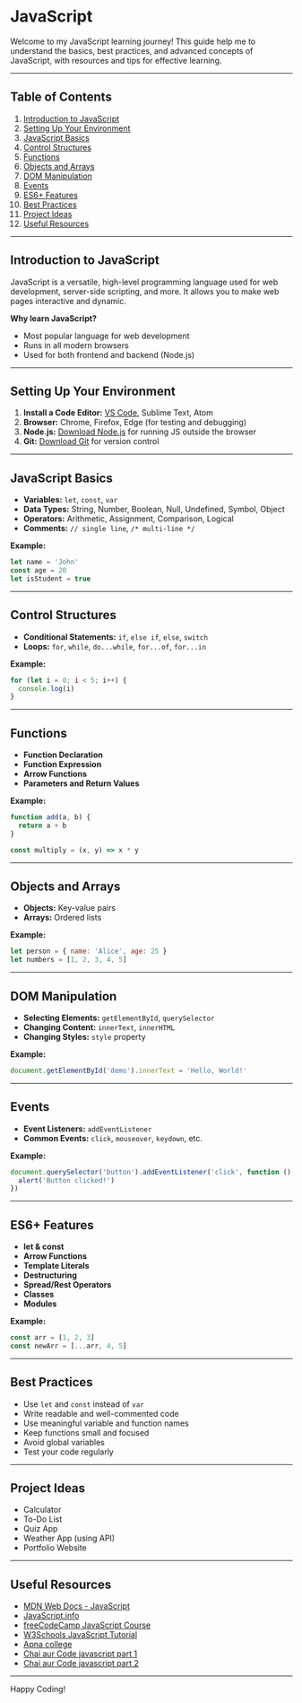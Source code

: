 # JavaScript

Welcome to my JavaScript learning journey! This guide help me to understand the basics, best practices, and advanced concepts of JavaScript, with resources and tips for effective learning.

---

## Table of Contents

1. [Introduction to JavaScript](#introduction-to-javascript)
2. [Setting Up Your Environment](#setting-up-your-environment)
3. [JavaScript Basics](#javascript-basics)
4. [Control Structures](#control-structures)
5. [Functions](#functions)
6. [Objects and Arrays](#objects-and-arrays)
7. [DOM Manipulation](#dom-manipulation)
8. [Events](#events)
9. [ES6+ Features](#es6-features)
10. [Best Practices](#best-practices)
11. [Project Ideas](#project-ideas)
12. [Useful Resources](#useful-resources)

---

## Introduction to JavaScript

JavaScript is a versatile, high-level programming language used for web development, server-side scripting, and more. It allows you to make web pages interactive and dynamic.

**Why learn JavaScript?**

- Most popular language for web development
- Runs in all modern browsers
- Used for both frontend and backend (Node.js)

---

## Setting Up Your Environment

1. **Install a Code Editor:** [VS Code](https://code.visualstudio.com/), Sublime Text, Atom
2. **Browser:** Chrome, Firefox, Edge (for testing and debugging)
3. **Node.js:** [Download Node.js](https://nodejs.org/) for running JS outside the browser
4. **Git:** [Download Git](https://git-scm.com/) for version control

---

## JavaScript Basics

- **Variables:** `let`, `const`, `var`
- **Data Types:** String, Number, Boolean, Null, Undefined, Symbol, Object
- **Operators:** Arithmetic, Assignment, Comparison, Logical
- **Comments:** `// single line`, `/* multi-line */`

**Example:**

```js
let name = 'John'
const age = 20
let isStudent = true
```

---

## Control Structures

- **Conditional Statements:** `if`, `else if`, `else`, `switch`
- **Loops:** `for`, `while`, `do...while`, `for...of`, `for...in`

**Example:**

```js
for (let i = 0; i < 5; i++) {
  console.log(i)
}
```

---

## Functions

- **Function Declaration**
- **Function Expression**
- **Arrow Functions**
- **Parameters and Return Values**

**Example:**

```js
function add(a, b) {
  return a + b
}

const multiply = (x, y) => x * y
```

---

## Objects and Arrays

- **Objects:** Key-value pairs
- **Arrays:** Ordered lists

**Example:**

```js
let person = { name: 'Alice', age: 25 }
let numbers = [1, 2, 3, 4, 5]
```

---

## DOM Manipulation

- **Selecting Elements:** `getElementById`, `querySelector`
- **Changing Content:** `innerText`, `innerHTML`
- **Changing Styles:** `style` property

**Example:**

```js
document.getElementById('demo').innerText = 'Hello, World!'
```

---

## Events

- **Event Listeners:** `addEventListener`
- **Common Events:** `click`, `mouseover`, `keydown`, etc.

**Example:**

```js
document.querySelector('button').addEventListener('click', function () {
  alert('Button clicked!')
})
```

---

## ES6+ Features

- **let & const**
- **Arrow Functions**
- **Template Literals**
- **Destructuring**
- **Spread/Rest Operators**
- **Classes**
- **Modules**

**Example:**

```js
const arr = [1, 2, 3]
const newArr = [...arr, 4, 5]
```

---

## Best Practices

- Use `let` and `const` instead of `var`
- Write readable and well-commented code
- Use meaningful variable and function names
- Keep functions small and focused
- Avoid global variables
- Test your code regularly

---

## Project Ideas

- Calculator
- To-Do List
- Quiz App
- Weather App (using API)
- Portfolio Website

---

## Useful Resources

- [MDN Web Docs - JavaScript](https://developer.mozilla.org/en-US/docs/Web/JavaScript)
- [JavaScript.info](https://javascript.info/)
- [freeCodeCamp JavaScript Course](https://www.freecodecamp.org/learn/javascript-algorithms-and-data-structures/)
- [W3Schools JavaScript Tutorial](https://www.w3schools.com/js/)
- [Apna college](https://www.youtube.com/playlist?list=PLfqMhTWNBTe0PY9xunOzsP5kmYIz2Hu7i/)
- [Chai aur Code javascript part 1](https://www.youtube.com/watch?v=sscX432bMZo&list=PLpuKjAMBaS_yDMBFHFgSHpqm2mEn3ct3M&index=1/)
- [Chai aur Code javascript part 2](https://www.youtube.com/watch?v=_TjtAyMkiTI&list=PLpuKjAMBaS_yDMBFHFgSHpqm2mEn3ct3M&index=2/)

---

Happy Coding!
